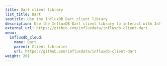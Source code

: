 ```yaml
---
title: Dart client library
list_title: Dart
seotitle: Use the InfluxDB Dart client library
description: Use the InfluxDB Dart client library to interact with InfluxDB.
external_url: https://github.com/influxdata/influxdb-client-dart
menu:
  influxdb_cloud:
    name: Dart
    parent: Client libraries
    url: https://github.com/influxdata/influxdb-client-dart
weight: 201
---
```

